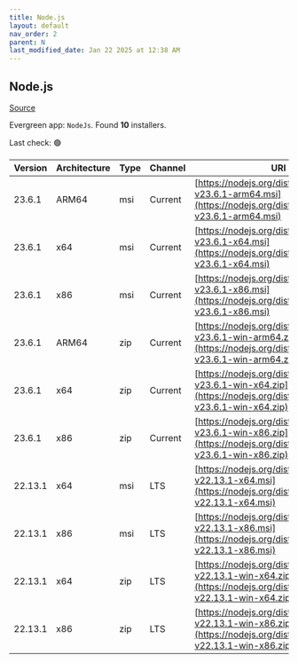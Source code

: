 ```yaml
---
title: Node.js
layout: default
nav_order: 2
parent: N
last_modified_date: Jan 22 2025 at 12:38 AM
---
```


## Node.js

[Source](https://nodejs.org/)

Evergreen app: `NodeJs`. Found **10** installers.

Last check: 🟢

| Version | Architecture | Type | Channel | URI                                                                                                                      |
| ------- | ------------ | ---- | ------- | ------------------------------------------------------------------------------------------------------------------------ |
| 23.6.1  | ARM64        | msi  | Current | [https://nodejs.org/dist/v23.6.1/node-v23.6.1-arm64.msi](https://nodejs.org/dist/v23.6.1/node-v23.6.1-arm64.msi)         |
| 23.6.1  | x64          | msi  | Current | [https://nodejs.org/dist/v23.6.1/node-v23.6.1-x64.msi](https://nodejs.org/dist/v23.6.1/node-v23.6.1-x64.msi)             |
| 23.6.1  | x86          | msi  | Current | [https://nodejs.org/dist/v23.6.1/node-v23.6.1-x86.msi](https://nodejs.org/dist/v23.6.1/node-v23.6.1-x86.msi)             |
| 23.6.1  | ARM64        | zip  | Current | [https://nodejs.org/dist/v23.6.1/node-v23.6.1-win-arm64.zip](https://nodejs.org/dist/v23.6.1/node-v23.6.1-win-arm64.zip) |
| 23.6.1  | x64          | zip  | Current | [https://nodejs.org/dist/v23.6.1/node-v23.6.1-win-x64.zip](https://nodejs.org/dist/v23.6.1/node-v23.6.1-win-x64.zip)     |
| 23.6.1  | x86          | zip  | Current | [https://nodejs.org/dist/v23.6.1/node-v23.6.1-win-x86.zip](https://nodejs.org/dist/v23.6.1/node-v23.6.1-win-x86.zip)     |
| 22.13.1 | x64          | msi  | LTS     | [https://nodejs.org/dist/v22.13.1/node-v22.13.1-x64.msi](https://nodejs.org/dist/v22.13.1/node-v22.13.1-x64.msi)         |
| 22.13.1 | x86          | msi  | LTS     | [https://nodejs.org/dist/v22.13.1/node-v22.13.1-x86.msi](https://nodejs.org/dist/v22.13.1/node-v22.13.1-x86.msi)         |
| 22.13.1 | x64          | zip  | LTS     | [https://nodejs.org/dist/v22.13.1/node-v22.13.1-win-x64.zip](https://nodejs.org/dist/v22.13.1/node-v22.13.1-win-x64.zip) |
| 22.13.1 | x86          | zip  | LTS     | [https://nodejs.org/dist/v22.13.1/node-v22.13.1-win-x86.zip](https://nodejs.org/dist/v22.13.1/node-v22.13.1-win-x86.zip) |
